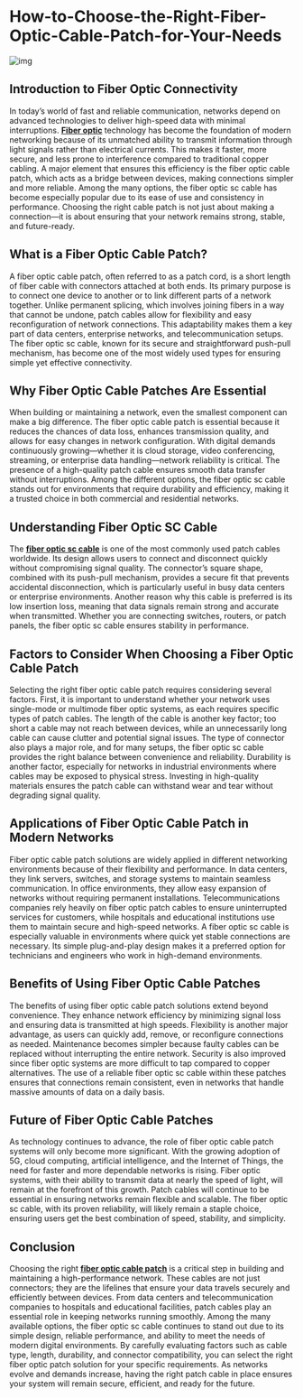# How-to-Choose-the-Right-Fiber-Optic-Cable-Patch-for-Your-Needs
![img](https://avatars.mds.yandex.net/i?id=96bccccd75727c341700b4ce9bd3d09d6f4f5989-5480941-images-thumbs&n=13)
## Introduction to Fiber Optic Connectivity

In today’s world of fast and reliable communication, networks depend on advanced technologies to deliver high-speed data with minimal interruptions. [**Fiber optic**](https://www.fiber-mart.com/) technology has become the foundation of modern networking because of its unmatched ability to transmit information through light signals rather than electrical currents. This makes it faster, more secure, and less prone to interference compared to traditional copper cabling. A major element that ensures this efficiency is the fiber optic cable patch, which acts as a bridge between devices, making connections simpler and more reliable. Among the many options, the fiber optic sc cable has become especially popular due to its ease of use and consistency in performance. Choosing the right cable patch is not just about making a connection—it is about ensuring that your network remains strong, stable, and future-ready.

## What is a Fiber Optic Cable Patch?

A fiber optic cable patch, often referred to as a patch cord, is a short length of fiber cable with connectors attached at both ends. Its primary purpose is to connect one device to another or to link different parts of a network together. Unlike permanent splicing, which involves joining fibers in a way that cannot be undone, patch cables allow for flexibility and easy reconfiguration of network connections. This adaptability makes them a key part of data centers, enterprise networks, and telecommunication setups. The fiber optic sc cable, known for its secure and straightforward push-pull mechanism, has become one of the most widely used types for ensuring simple yet effective connectivity.

## Why Fiber Optic Cable Patches Are Essential

When building or maintaining a network, even the smallest component can make a big difference. The fiber optic cable patch is essential because it reduces the chances of data loss, enhances transmission quality, and allows for easy changes in network configuration. With digital demands continuously growing—whether it is cloud storage, video conferencing, streaming, or enterprise data handling—network reliability is critical. The presence of a high-quality patch cable ensures smooth data transfer without interruptions. Among the different options, the fiber optic sc cable stands out for environments that require durability and efficiency, making it a trusted choice in both 
commercial and residential networks.

## Understanding Fiber Optic SC Cable

The [**fiber optic sc cable**](https://www.fiber-mart.com/fiber-optic-cables-c-112.html) is one of the most commonly used patch cables worldwide. Its design allows users to connect and disconnect quickly without compromising signal quality. The connector’s square shape, combined with its push-pull mechanism, provides a secure fit that prevents accidental disconnection, which is particularly useful in busy data centers or enterprise environments. Another reason why this cable is preferred is its low insertion loss, meaning that data signals remain strong and accurate when transmitted. Whether you are connecting switches, routers, or patch panels, the fiber optic sc cable ensures stability in performance.

## Factors to Consider When Choosing a Fiber Optic Cable Patch

Selecting the right fiber optic cable patch requires considering several factors. First, it is important to understand whether your network uses single-mode or multimode fiber optic systems, as each requires specific types of patch cables. The length of the cable is another key factor; too short a cable may not reach between devices, while an unnecessarily long cable can cause clutter and potential signal issues. The type of connector also plays a major role, and for many setups, the fiber optic sc cable provides the right balance between convenience and reliability. Durability is another factor, especially for networks in industrial environments where cables may be exposed to physical stress. Investing in high-quality materials ensures the patch cable can withstand wear and tear without degrading signal quality.

## Applications of Fiber Optic Cable Patch in Modern Networks

Fiber optic cable patch solutions are widely applied in different networking environments because of their flexibility and performance. In data centers, they link servers, switches, and storage systems to maintain seamless communication. In office environments, they allow easy expansion of networks without requiring permanent installations. Telecommunications companies rely heavily on fiber optic patch cables to ensure uninterrupted services for customers, while hospitals and educational institutions use them to maintain secure and high-speed networks. A fiber optic sc cable is especially valuable in environments where quick yet stable connections are necessary. Its simple plug-and-play design makes it a preferred option for technicians and engineers who work in high-demand environments.

## Benefits of Using Fiber Optic Cable Patches

The benefits of using fiber optic cable patch solutions extend beyond convenience. They enhance network efficiency by minimizing signal loss and ensuring data is transmitted at high speeds. Flexibility is another major advantage, as users can quickly add, remove, or reconfigure connections as needed. Maintenance becomes simpler because faulty cables can be replaced without interrupting the entire network. Security is also improved since fiber optic systems are more difficult to tap compared to copper alternatives. The use of a reliable fiber optic sc cable within these patches ensures that connections remain consistent, even in networks that handle massive amounts of data on a daily basis.

## Future of Fiber Optic Cable Patches

As technology continues to advance, the role of fiber optic cable patch systems will only become more significant. With the growing adoption of 5G, cloud computing, artificial intelligence, and the Internet of Things, the need for faster and more dependable networks is rising. Fiber optic systems, with their ability to transmit data at nearly the speed of light, will remain at the forefront of this growth. Patch cables will continue to be essential in ensuring networks remain flexible and scalable. The fiber optic sc cable, with its proven reliability, will likely remain a staple choice, ensuring users get the best combination of speed, stability, and simplicity.

## Conclusion

Choosing the right [**fiber optic cable patch**](https://www.fiber-mart.com/fiber-optic-cables-c-112.html) is a critical step in building and maintaining a high-performance network. These cables are not just connectors; they are the lifelines that ensure your data travels securely and efficiently between devices. From data centers and telecommunication companies to hospitals and educational facilities, patch cables play an essential role in keeping networks running smoothly. Among the many available options, the fiber optic sc cable continues to stand out due to its simple design, reliable performance, and ability to meet the needs of modern digital environments. By carefully evaluating factors such as cable type, length, durability, and connector compatibility, you can select the right fiber optic patch solution for your specific requirements. As networks evolve and demands increase, having the right patch cable in place ensures your system will remain secure, efficient, and ready for the future.
